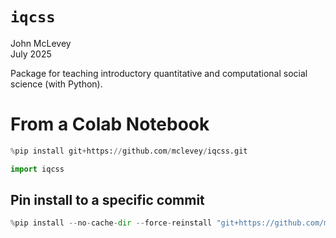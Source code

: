 # `iqcss`

John McLevey<br>
July 2025

Package for teaching introductory quantitative and computational social science (with Python).

# From a Colab Notebook

```python
%pip install git+https://github.com/mclevey/iqcss.git
```

```python
import iqcss
```


## Pin install to a specific commit

```python
%pip install --no-cache-dir --force-reinstall "git+https://github.com/mclevey/iqcss.git@<commit_sha>"
```

